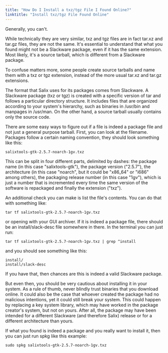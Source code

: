 ```yaml
---
title: "How Do I Install a txz/tgz File I Found Online?"
linktitle: "Install txz/tgz File Found Online"
---
```


Generally, you can't.

While technically they are very similar, txz and tgz files are in fact tar.xz
and tar.gz files, they are not the same. It's essential to understand that what
you found might not be a Slackware package, even if it has the same extension.
Most likely, it's a source tarball, which is different from a Slackware
package.

To confuse matters more, some people create source tarballs and name them with
a txz or tgz extension, instead of the more usual tar.xz and tar.gz extensions.

The format that Salix uses for its packages comes from Slackware. A Slackware
package (txz or tgz) is created with a specific version of tar and follows a
particular directory structure. It includes files that are organized
according to your system's hierarchy, such as binaries in /usr/bin and manpages
in /usr/man. On the other hand, a source tarball usually contains only the
source code.

There are some easy ways to figure out if a file is indeed a package file and
not just a general purpose tarball. First, you can look at the filename.
Packages follow a certain naming convention, they should look something like
this:

```
salixtools-gtk-2.5.7-noarch-1gv.txz
```

This can be split in four different parts, delimited by dashes: the package
name (in this case "salixtools-gtk"), the package version ("2.5.7"), the
architecture (in this case "noarch", but it could be "x86_64" or "i686" among
others), the packaging release number (in this case "1gv"), which is
just a number that is incremented every time the same version of the software
is repackaged and finally the extension ("txz").

An additional check you can make is list the file's contents. You can do that with
something like:

```
tar tf salixtools-gtk-2.5.7-noarch-1gv.txz
```

or opening with your GUI archiver. If it is indeed a package file, there should
be an install/slack-desc file somewhere in there. In the terminal you can just
run:

```
tar tf salixtools-gtk-2.5.7-noarch-1gv.txz | grep ^install
```

and you should see something like this:

```
install/
install/slack-desc
```

If you have that, then chances are this is indeed a valid Slackware package.

But even then, you should be very cautious about installing it in your system.
As a rule of thumb, never blindly trust binaries that you download online. It
could also be the case that whoever created the package had no malicious
intentions, yet it could still break your system. This could happen by
replacing a key system library, which may have worked in the package creator's system,
but not on yours. After all, the package may have been intended for a
different Slackware (and therefore Salix) release or for a different
architecture than yours.

If what you found is indeed a package and you really want to install it, then
you can just run spkg like this example:

```
sudo spkg salixtools-gtk-2.5.7-noarch-1gv.txz
```

